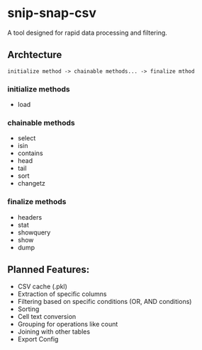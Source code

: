 # snip-snap-csv
A tool designed for rapid data processing and filtering.

## Archtecture
```
initialize method -> chainable methods... -> finalize mthod
```

### initialize methods
- load

### chainable methods
- select
- isin
- contains
- head
- tail
- sort
- changetz

### finalize methods
- headers
- stat
- showquery
- show
- dump

## Planned Features:
- CSV cache (.pkl)
- Extraction of specific columns
- Filtering based on specific conditions (OR, AND conditions)
- Sorting
- Cell text conversion
- Grouping for operations like count
- Joining with other tables
- Export Config
